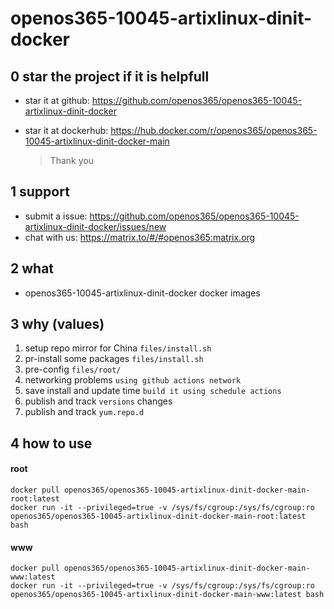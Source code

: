 # openos365-10045-artixlinux-dinit-docker

## 0 star the project if it is helpfull

* star it at github: https://github.com/openos365/openos365-10045-artixlinux-dinit-docker
* star it at dockerhub: https://hub.docker.com/r/openos365/openos365-10045-artixlinux-dinit-docker-main

  > Thank you

## 1 support

* submit a issue: https://github.com/openos365/openos365-10045-artixlinux-dinit-docker/issues/new
* chat with us: https://matrix.to/#/#openos365:matrix.org

## 2 what

* openos365-10045-artixlinux-dinit-docker docker images
  
## 3 why (values)

1. setup repo mirror for China `files/install.sh`
1. pr-install some packages `files/install.sh`
1. pre-config `files/root/`
1. networking problems `using github actions network`
1. save install and update time `build it using schedule actions`
1. publish and track `versions` changes
1. publish and track `yum.repo.d`

## 4 how to use

#### root
```
docker pull openos365/openos365-10045-artixlinux-dinit-docker-main-root:latest
docker run -it --privileged=true -v /sys/fs/cgroup:/sys/fs/cgroup:ro openos365/openos365-10045-artixlinux-dinit-docker-main-root:latest bash
```
#### www

```
docker pull openos365/openos365-10045-artixlinux-dinit-docker-main-www:latest
docker run -it --privileged=true -v /sys/fs/cgroup:/sys/fs/cgroup:ro openos365/openos365-10045-artixlinux-dinit-docker-main-www:latest bash
```
